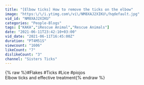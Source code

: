 ```yaml
---
title: "[Elbow ticks] How to remove the ticks on the elbow"
image: "https:\/\/i.ytimg.com\/vi\/NM8XAJ2XIKU\/hqdefault.jpg"
vid_id: "NM8XAJ2XIKU"
categories: "People-Blogs"
tags: ["KAKA","iRescue Animal","Rescue Animals"]
date: "2021-06-11T23:42:10+03:00"
vid_date: "2021-06-11T16:45:00Z"
duration: "PT4M51S"
viewcount: "1606"
likeCount: "7"
dislikeCount: "3"
channel: "Sisters Ticks"
---
```

{% raw %}#Flakes​​  #Ticks​ #Lice​ #piojos<br />Elbow ticks and effective treatment{% endraw %}
